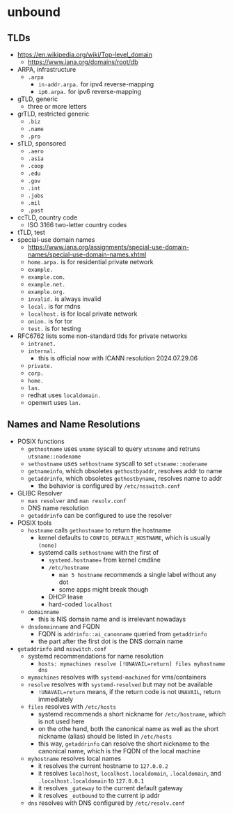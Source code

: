 unbound
=======

## TLDs

- <https://en.wikipedia.org/wiki/Top-level_domain>
  - <https://www.iana.org/domains/root/db>
- ARPA, infrastructure
  - `.arpa`
    - `in-addr.arpa.` for ipv4 reverse-mapping
    - `ip6.arpa.` for ipv6 reverse-mapping
- gTLD, generic
  - three or more letters
- grTLD, restricted generic
  - `.biz`
  - `.name`
  - `.pro`
- sTLD, sponsored
  - `.aero`
  - `.asia`
  - `.coop`
  - `.edu`
  - `.gov`
  - `.int`
  - `.jobs`
  - `.mil`
  - `.post`
- ccTLD, country code
  - ISO 3166 two-letter country codes
- tTLD, test
- special-use domain names
  - <https://www.iana.org/assignments/special-use-domain-names/special-use-domain-names.xhtml>
  - `home.arpa.` is for residential private network
  - `example.`
  - `example.com.`
  - `example.net.`
  - `example.org.`
  - `invalid.` is always invalid
  - `local.` is for mdns
  - `localhost.` is for local private network
  - `onion.` is for tor
  - `test.` is for testing
- RFC6762 lists some non-standard tlds for private networks
  - `intranet.`
  - `internal.`
    - this is official now with ICANN resolution 2024.07.29.06
  - `private.`
  - `corp.`
  - `home.`
  - `lan.`
  - redhat uses `localdomain.`
  - openwrt uses `lan.`

## Names and Name Resolutions

- POSIX functions
  - `gethostname` uses `uname` syscall to query `utsname` and retruns
    `utsname::nodename`
  - `sethostname` uses `sethostname` syscall to set `utsname::nodename`
  - `getnameinfo`, which obsoletes `gethostbyaddr`, resolves addr to name
  - `getaddrinfo`, which obsoletes `gethostbyname`, resolves name to addr
    - the behavior is configured by `/etc/nsswitch.conf`
- GLIBC Resolver
  - `man resolver` and `man resolv.conf`
  - DNS name resolution
  - `getaddrinfo` can be configured to use the resolver
- POSIX tools
  - `hostname` calls `gethostname` to return the hostname
    - kernel defaults to `CONFIG_DEFAULT_HOSTNAME`, which is usually `(none)`
    - systemd calls `sethostname` with the first of
      - `systemd.hostname=` from kernel cmdline
      - `/etc/hostname`
        - `man 5 hostname` recommends a single label without any dot
        - some apps might break though
      - DHCP lease
      - hard-coded `localhost`
  - `domainname`
    - this is NIS domain name and is irrelevant nowadays
  - `dnsdomainname` and FQDN
    - FQDN is `addrinfo::ai_canonname` queried from `getaddrinfo`
    - the part after the first dot is the DNS domain name
- `getaddrinfo` and `nsswitch.conf`
  - systemd recommendations for name resolution
    - `hosts: mymachines resolve [!UNAVAIL=return] files myhostname dns`
  - `mymachines` resolves with `systemd-machined` for vms/containers
  - `resolve` resolves with `systemd-resolved` but may not be available
    - `!UNAVAIL=return` means, if the return code is not `UNAVAIL`, return
      immediately
  - `files` resolves with `/etc/hosts`
    - systemd recommends a short nickname for `/etc/hostname`, which is not
      used here
    - on the othe hand, both the canonical name as well as the short nickname
      (alias) should be listed in `/etc/hosts`
    - this way, `getaddrinfo` can resolve the short nickname to the canonical
      name, which is the FQDN of the local machine
  - `myhostname` resolves local names
    - it resolves the current hostname to `127.0.0.2`
    - it resolves `localhost`, `localhost.localdomain`, `.localdomain`, and
      `.localhost.localdomain` to `127.0.0.1`
    - it resolves `_gateway` to the current default gateway
    - it resolves `_outbound` to the current ip addr
  - `dns` resolves with DNS configured by `/etc/resolv.conf`
